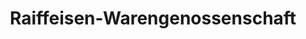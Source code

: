 ---
title: "Raiffeisen-Warengenossenschaft"
url: /hagen-im-bremischen/raiffeisen-warengenossenschaft/
shop: Baumarkt
---